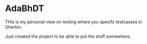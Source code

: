 # AdaBhDT

THis is my personal view on testing where you specifz testcasses in Gherkin.

Just created the project to be able to put the stuff somewhere,



